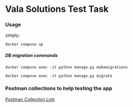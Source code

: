 # Vala Solutions Test Task

### Usage 

simply:

`docker compose up`

##### DB migration commands

`docker compose exec -it python manage.py makemigrations`

`docker compose exec -it python manage.py migrate`

### Postman collections to help testing the app

[Postman Collection Link](https://www.getpostman.com/collections/f7bdb88336ba6df5cc97)
